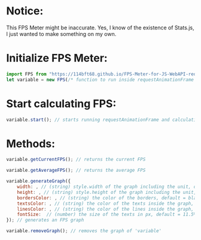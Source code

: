 # Notice:
This FPS Meter might be inaccurate.
Yes, I know of the existence of Stats.js, I just wanted to make something on my own.

# Initialize FPS Meter:
```js
import FPS from "https://114bft68.github.io/FPS-Meter-for-JS-WebAPI-requestAnimationFrame/fps.js";
let variable = new FPS(/* function to run inside requestAnimationFrame */);
```

# Start calculating FPS:
```js
variable.start(); // starts running requestAnimationFrame and calculating FPS
```

# Methods:
```js
variable.getCurrentFPS(); // returns the current FPS
```

```js
variable.getAverageFPS(); // returns the average FPS
```

```js
variable.generateGraph({
    width: , // (string) style.width of the graph including the unit, default = the default width of an HTML canvas
    height: , // (string) style.height of the graph including the unit, default = the default height of an HTML canvas
    bordersColor: , // (string) the color of the borders, default = black
    textsColor: , // (string) the color of the texts inside the graph, default = black
    linesColor: , // (string) the color of the lines inside the graph, default = blue
    fontSize:  // (number) the size of the texts in px, default = 11.5% of the graph height
}); // generates an FPS graph
```

```js
variable.removeGraph(); // removes the graph of 'variable'
```
